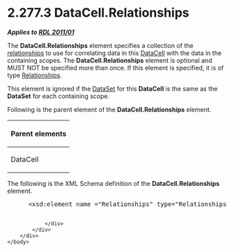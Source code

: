 <html dir="LTR" xmlns:mshelp="http://msdn.microsoft.com/mshelp" xmlns:ddue="http://ddue.schemas.microsoft.com/authoring/2003/5" xmlns:xlink="http://www.w3.org/1999/xlink" xmlns:tool="http://www.microsoft.com/tooltip">
    <head>
        <meta http-equiv="Content-Type" content="text/html; CHARSET=utf-8"></meta>
        <meta name="save" content="history"></meta>
        <title>2.277.3 DataCell.Relationships</title>
        <xml>
            <mshelp:toctitle title="2.277.3 DataCell.Relationships"></mshelp:toctitle>
            <mshelp:rltitle title="[MS-RDL]: DataCell.Relationships"></mshelp:rltitle>
            <mshelp:keyword index="A" term="1038421e-65b2-4d2a-bc30-11b800f1fcbc"></mshelp:keyword>
            <mshelp:attr name="DCSext.ContentType" value="open specification"></mshelp:attr>
            <mshelp:attr name="AssetID" value="1038421e-65b2-4d2a-bc30-11b800f1fcbc"></mshelp:attr>
            <mshelp:attr name="TopicType" value="kbRef"></mshelp:attr>
            <mshelp:attr name="DCSext.Title" value="[MS-RDL]: DataCell.Relationships" />
        </xml>
    </head>
    <body>
        <div id="header">
            <h1 class="heading">2.277.3 DataCell.Relationships</h1>
        </div>
        <div id="mainSection">
            <div id="mainBody">
                <div id="allHistory" class="saveHistory"></div>
                <div id="sectionSection0" class="section" name="collapseableSection">
                    

<p><b><i>Applies to </i></b><a href="bf2bab1a-b608-4bcc-b718-1cc1baa9579c.md"><b><i>RDL 2011/01</i></b></a></p>

<p>The <b>DataCell.Relationships</b> element specifies a
collection of the <a href="b2482b3f-74ab-4ca8-a9e5-c07955011743.md#gt_2913b24a-aa1a-42cb-8b80-047821e296cb">relationships</a>
to use for correlating data in this <a href="8d4f08f4-2da6-4829-8d90-9bf11e042c94.md">DataCell</a> with the data in
the containing scopes. The <b>DataCell.Relationships</b> element is optional
and MUST NOT be specified more than once. If this element is specified, it is
of type <a href="24a70d99-0cff-4112-b56e-3199e943bf1d.md">Relationships</a>.</p>

<p>This element is ignored if the <a href="a14782b0-2e2f-4305-83a3-3de3fd750b6a.md">DataSet</a> for this <b>DataCell</b>
is the same as the <b>DataSet</b> for each containing scope.</p>

<p>Following is the parent element of the <b>DataCell.Relationships</b>
element.</p>

<table>
 <thead>
  <tr>
   <th>
   <p>Parent elements</p>
   </th>
  </tr>
 </thead>
 <tr>
  <td>
  <p>DataCell</p>
  </td>
 </tr>
</table>

<p>The following is the XML Schema definition of the <b>DataCell.Relationships</b>
element.</p>

<dl>
<dd>
<div><pre> &lt;xsd:element name =&quot;Relationships&quot; type=&quot;RelationshipsType&quot; minOccurs=&quot;0&quot; /&gt;
  
</pre></div>
</dd></dl>


                </div>
            </div>
        </div>
    </body>
</html>